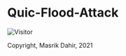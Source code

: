 # Quic-Flood-Attack
![Visitor](https://visitor-badge.laobi.icu/badge?page_id=Masrik-Dahir.repoName)

Copyright, Masrik Dahir, 2021
